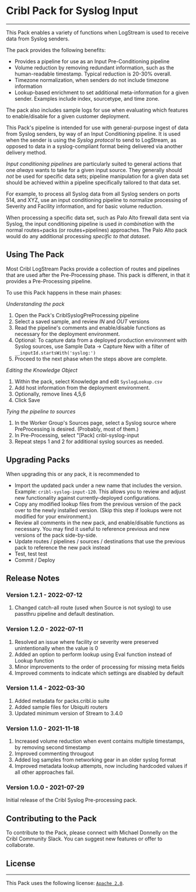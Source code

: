 # Cribl Pack for Syslog Input
----

This Pack enables a variety of functions when LogStream is used to receive data from Syslog senders.  

The pack provides the following benefits:
* Provides a pipeline for use as an Input Pre-Conditioning pipeline
* Volume reduction by removing redundant information, such as the human-readable timestamp. Typical reduction is 20-30% overall.
* Timezone normalization, when senders do not include timezone information
* Lookup-based enrichment to set additional meta-information for a given sender.  Examples include index, sourcetype, and time zone.

The pack also includes sample logs for use when evaluating which features to enable/disable for a given customer deployment.

This Pack's pipeline is intended for use with general-purpose ingest of data from Syslog senders, by way of an Input Conditioning pipeline. It is used when the sender is using the _Syslog protocol_ to send to LogStream, as opposed to data in a syslog-compliant format being delivered via another delivery method. 

*Input conditioning pipelines* are particularly suited to general actions that one _always_ wants to take for a given input source.  They generally should _not_ be used for specific data sets; pipeline manipulation for a given data set should be achieved within a pipeline specifically tailored to that data set.

For example, to process all Syslog data from all Syslog senders on ports 514, and XYZ, use an input conditioning pipeline to normalize processing of Severity and Facility information, and for basic volume reduction.

When processing a specific data set, such as Palo Alto firewall data sent via Syslog, the input conditioning pipeline is used _in combination_ with the normal routes+packs (or routes+pipelines) approaches.  The Palo Alto pack would do any additional processing _specific to that dataset_.  

## Using The Pack

Most Cribl LogStream Packs provide a collection of routes and pipelines that are used after the Pre-Processing phase.  This pack is different, in that it provides a Pre-Processing pipeline.  

To use this Pack happens in these main phases: 

_Understanding the pack_
1. Open the Pack's CriblSyslogPreProcessing pipeline
2. Select a saved sample, and review _IN_ and _OUT_ versions
3. Read the pipeline's comments and enable/disable functions as necessary for the deployment environment.
4. Optional: To capture data from a deployed production environment with Syslog sources, use Sample Data -> Capture New with a filter of `__inputId.startsWith('syslog:')`
5. Proceed to the next phase when the steps above are complete.

_Editing the Knowledge Object_
1. Within the pack, select Knowledge and edit `SyslogLookup.csv`
2. Add host information from the deployment environment.
3. Optionally, remove lines 4,5,6
4. Click Save

_Tying the pipeline to sources_
1. In the Worker Group's Sources page, select a Syslog source where PreProcessing is desired.  (Probably, most of them.)
2. In Pre-Processing, select "[Pack] cribl-syslog-input
3. Repeat steps 1 and 2 for additional syslog sources as needed.


## Upgrading Packs
When upgrading this or any pack, it is recommended to
* Import the updated pack under a new name that includes the version. Example: `cribl-syslog-input-120`.  This allows you to review and adjust new functionality against currently-deployed configurations.
* Copy any modified lookup files from the previous version of the pack over to the newly installed version.  (Skip this step if lookups were not modified for your environment.)
* Review all comments in the new pack, and enable/disable functions as necessary.  You may find it useful to reference previous and new versions of the pack side-by-side.
* Update routes / pipelines / sources / destinations that use the previous pack to reference the new pack instead
* Test, test test
* Commit / Deploy 

## Release Notes

### Version 1.2.1 - 2022-07-12
1. Changed catch-all route (used when Source is not syslog) to use passthru pipeline and default destination.

### Version 1.2.0 - 2022-07-11
1. Resolved an issue where facility or severity were preserved unintentionally when the value is 0
2. Added an option to perform lookup using Eval function instead of Lookup function
3. Minor improvements to the order of processing for missing meta fields
4. Improved comments to indicate which settings are disabled by default

### Version 1.1.4 - 2022-03-30
1. Added metadata for packs.cribl.io suite
2. Added sample files for Ubiquiti routers
3. Updated minimum version of Stream to 3.4.0

### Version 1.1.0 - 2021-11-18
1. Increased volume reduction when event contains multiple timestamps, by removing second timestamp
2. Improved commenting througout
3. Added log samples from networking gear in an older syslog format
4. Improved metadata lookup attempts, now including hardcoded values if all other approaches fail.

### Version 1.0.0 - 2021-07-29
Initial release of the Cribl Syslog Pre-processing pack.

## Contributing to the Pack
To contribute to the Pack, please connect with Michael Donnelly on the Cribl Community Slack.  You can suggest new features or offer to collaborate.

## License
---
This Pack uses the following license: [`Apache 2.0`](https://github.com/criblio/appscope/blob/master/LICENSE).
